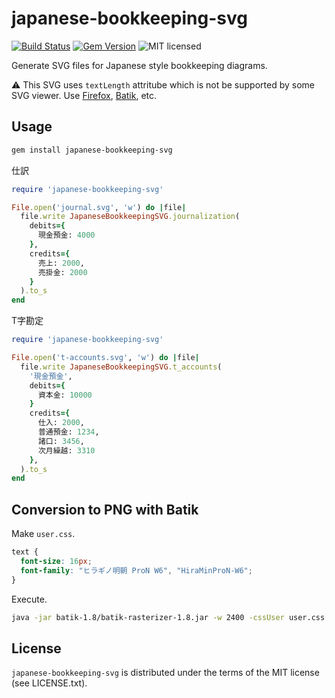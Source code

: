 # japanese-bookkeeping-svg

[![Build Status](https://travis-ci.org/gunyarakun/japanese-bookkeeping-svg.svg?branch=master)](https://travis-ci.org/gunyarakun/japanese-bookkeeping-svg)
[![Gem Version](https://badge.fury.io/rb/japanese-bookkeeping-svg.svg)](https://badge.fury.io/rb/japanese-bookkeeping-svg)
![MIT licensed](https://img.shields.io/badge/license-MIT-blue.svg)

Generate SVG files for Japanese style bookkeeping diagrams.

:warning: This SVG uses `textLength` attritube which is not be supported by some SVG viewer. Use [Firefox](https://www.mozilla.org/en-US/firefox/products/), [Batik](https://xmlgraphics.apache.org/batik/), etc.

## Usage

```bash
gem install japanese-bookkeeping-svg
```

仕訳

```ruby
require 'japanese-bookkeeping-svg'

File.open('journal.svg', 'w') do |file|
  file.write JapaneseBookkeepingSVG.journalization(
    debits={
      現金預金: 4000
    },
    credits={
      売上: 2000,
      売掛金: 2000
    }
  ).to_s
end
```

T字勘定

```ruby
require 'japanese-bookkeeping-svg'

File.open('t-accounts.svg', 'w') do |file|
  file.write JapaneseBookkeepingSVG.t_accounts(
    '現金預金',
    debits={
      資本金: 10000
    }
    credits={
      仕入: 2000,
      普通預金: 1234,
      諸口: 3456,
      次月繰越: 3310
    },
  ).to_s
end
```

## Conversion to PNG with Batik

Make `user.css`.

```css
text {
  font-size: 16px;
  font-family: "ヒラギノ明朝 ProN W6", "HiraMinProN-W6";
}
```

Execute.

```bash
java -jar batik-1.8/batik-rasterizer-1.8.jar -w 2400 -cssUser user.css out.svg
```

## License

``japanese-bookkeeping-svg`` is distributed under the terms of the MIT license (see LICENSE.txt).
